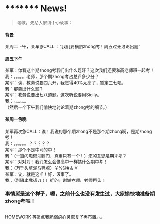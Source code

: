 # ******* News!
> 咳咳，先给大家讲个小故事：

#### 背景
某周二下午，某军急CALL ：“我们要搞期zhong考！周五过来讨论出题”
#### 周五下午
某军：你看这个期zhong考我们出什么题好？这次我们还要和高老师班一起考！  
我：。。。。。老师，那个期zhong考占总评多少分？  
某军：诶，教务说要四六开，我觉得40%太高了，暂定三七吧。  
我：那要出什么题？  
某军：教务说要出七八道题。这次听说要用Sicily。  
我：。。。。。。  
（然后一个下午我们愉快地讨论着期zhong考的细节。）  
#### 某周一傍晚
某军再次急CALL：诶！我说的那个期zhong不是那个期zhong啊，是期zhong考！  
我：。。。。。。？？？？？  
某军：那个不是中间的中！  
我：（一道闪电劈过脑门，真相只有一个！）您的意思是期末考？  
某军：对对对！我们怎么会像高中一样搞什么期中考！  
我：（万千头草泥马奔腾）￥%@#＆￥！  
某军：诶，就是这样！好，没事了。  
我：（别阻止我拔刀！）好的，谢谢老师，老师再见！  


### 事情就是这个样子，嗯，之前什么也没有发生过，大家愉快地准备期zhong考吧！

##

HOMEWORK 等迟点我脆弱的心灵恢复了再布置。。。
